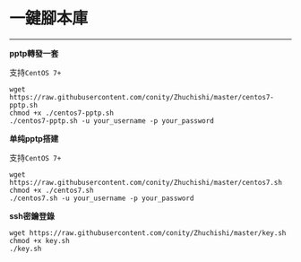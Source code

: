 # 一鍵腳本庫
------------------
**pptp轉發一套**

支持`CentOS 7+`
```
wget https://raw.githubusercontent.com/conity/Zhuchishi/master/centos7-pptp.sh
chmod +x ./centos7-pptp.sh
./centos7-pptp.sh -u your_username -p your_password
```

**单纯pptp搭建**

支持`CentOS 7+`
```
wget https://raw.githubusercontent.com/conity/Zhuchishi/master/centos7.sh
chmod +x ./centos7.sh
./centos7.sh -u your_username -p your_password
```

**ssh密鑰登錄**

```
wget https://raw.githubusercontent.com/conity/Zhuchishi/master/key.sh
chmod +x key.sh
./key.sh
```
